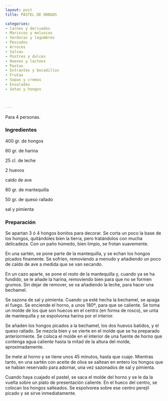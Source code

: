 ```yaml
---
layout: post
title: PASTEL DE HONGOS

categories:
- Carnes y derivados
- Mariscos y moluscos
- Verduras y legumbres
- Pescados
- Arroces
- Salsas
- Postres y dulces
- Huevos y lacteos
- Pastas
- Entrantes y bocadillos
- Frutas
- Sopas y cremas
- Ensaladas
- Setas y hongos
 


---
```


Para 4 personas.

<h3>Ingredientes</h3>

400 gr. de hongos

60 gr. de harina

25 cl. de leche

2 huevos

caldo de ave

80 gr. de mantequilla

50 gr. de queso rallado

sal y pimienta

<h3>Preparación</h3>

Se apartan 3 ó 4 hongos bonitos para decorar. Se corta un poco la base de los hongos, quitándoles bien la tierra, pero tratándolos con mucha delicadeza. Con un paño húmedo, bien limpio, se frotan suavemente.

En una sartén, se pone parte de la mantequilla, y se echan los hongos picados finamente. Se sofríen, removiendo a menudo y añadiendo un poco de caldo de ave a medida que se van secando.

En un cazo aparte, se pone el resto de la mantequilla y, cuando ya se ha fundido, se le añade la harina, removiendo bien para que no se formen grumos. Sin dejar de remover, se va añadiendo la leche, para hacer una bechamel.

Se sazona de sal y pimienta. Cuando ya esté hecha la bechamel, se apaga el fuego. Se enciende el horno, a unos 180&ordm;, para que se caliente. Se toma un molde de los que son huecos en el centro (en forma de rosco), se unta de mantequilla y se espolvorea harina por el interior.

Se añaden los hongos picados a la bechamel, los dos huevos batidos, y el queso rallado. Se mezcla bien y se vierte en el molde que se ha preparado anteriormente. Se coloca el molde en el interior de una fuente de horno que contenga agua caliente hasta la mitad de la altura del molde, aproximadamente.

Se mete al horno y se tiene unos 45 minutos, hasta que cuaje. Mientras tanto, en una sartén con aceite de oliva se saltean en entero los hongos que se habían reservado para adornar, una vez sazonados de sal y pimienta.

Cuando haya cuajado el pastel, se saca el molde del horno y se le da la vuelta sobre un plato de presentación caliente. En el hueco del centro, se colocan los hongos salteados. Se espolvorea sobre ese centro perejil picado y se sirve inmediatamente.


